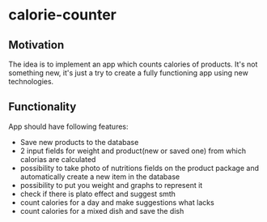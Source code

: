 # calorie-counter

## Motivation
The idea is to implement an app which counts calories of products. It's not something new, it's just a try to create a fully functioning app using new technologies.

## Functionality

 App should have following features:
 + Save new products to the database
 + 2 input fields for weight and product(new or saved one) from which calorias are calculated
 + possibility to take photo of nutritions fields on the product package and automatically create a new item in the database
 + possibility to put you weight and graphs to represent it
 + check if there is plato effect and suggest smth
 + count calories for a day and make suggestions what lacks
 + count calories for a mixed dish and save the dish
